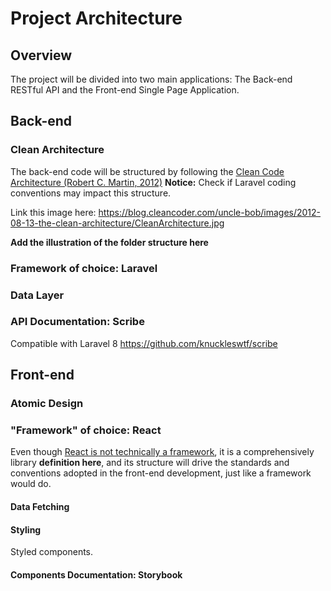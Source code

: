 # Project Architecture

## Overview

The project will be divided into two main applications: The Back-end RESTful API and the Front-end Single Page Application.

## Back-end

### Clean Architecture

The back-end code will be structured by following the [Clean Code Architecture (Robert C. Martin, 2012)](https://blog.cleancoder.com/uncle-bob/2012/08/13/the-clean-architecture.html)
**Notice:** Check if Laravel coding conventions may impact this structure.

Link this image here: https://blog.cleancoder.com/uncle-bob/images/2012-08-13-the-clean-architecture/CleanArchitecture.jpg

**Add the illustration of the folder structure here**

### Framework of choice: Laravel

### Data Layer

### API Documentation: Scribe

Compatible with Laravel 8
https://github.com/knuckleswtf/scribe

## Front-end

### Atomic Design

### "Framework" of choice: React

Even though [React is not technically a framework](), it is a comprehensively library **definition here**, and its structure will drive the standards and conventions adopted in the front-end development, just like a framework would do.

#### Data Fetching

#### Styling

Styled components.

#### Components Documentation: Storybook
